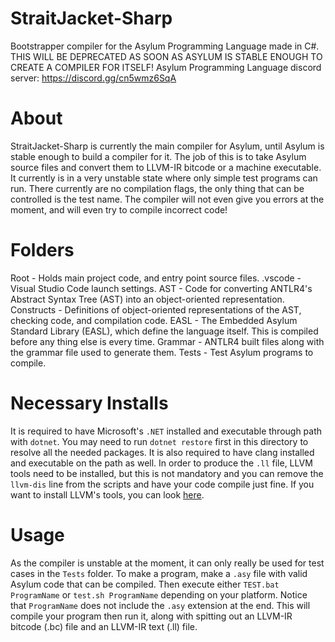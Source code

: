 # StraitJacket-Sharp
Bootstrapper compiler for the Asylum Programming Language made in C#. THIS WILL BE DEPRECATED AS SOON AS ASYLUM IS STABLE ENOUGH TO CREATE A COMPILER FOR ITSELF! Asylum Programming Language discord server: https://discord.gg/cn5wmz6SqA

# About
StraitJacket-Sharp is currently the main compiler for Asylum, until Asylum is stable enough to build a compiler for it. The job of this is to take Asylum source files and convert them to LLVM-IR bitcode or a machine executable. It currently is in a very unstable state where only simple test programs can run. There currently are no compilation flags, the only thing that can be controlled is the test name. The compiler will not even give you errors at the moment, and will even try to compile incorrect code!

# Folders
Root - Holds main project code, and entry point source files.
.vscode - Visual Studio Code launch settings.
AST - Code for converting ANTLR4's Abstract Syntax Tree (AST) into an object-oriented representation.
Constructs - Definitions of object-oriented representations of the AST, checking code, and compilation code.
EASL - The Embedded Asylum Standard Library (EASL), which define the language itself. This is compiled before any thing else is every time.
Grammar - ANTLR4 built files along with the grammar file used to generate them.
Tests - Test Asylum programs to compile.

# Necessary Installs
It is required to have Microsoft's `.NET` installed and executable through path with `dotnet`. You may need to run `dotnet restore` first in this directory to resolve all the needed packages. It is also required to have clang installed and executable on the path as well. In order to produce the `.ll` file, LLVM tools need to be installed, but this is not mandatory and you can remove the `llvm-dis` line from the scripts and have your code compile just fine. If you want to install LLVM's tools, you can look [here](https://github.com/Gota7/LLVM-Invoker).

# Usage
As the compiler is unstable at the moment, it can only really be used for test cases in the `Tests` folder. To make a program, make a `.asy` file with valid Asylum code that can be compiled. Then execute either `TEST.bat ProgramName` or `test.sh ProgramName` depending on your platform. Notice that `ProgramName` does not include the `.asy` extension at the end. This will compile your program then run it, along with spitting out an LLVM-IR bitcode (.bc) file and an LLVM-IR text (.ll) file.